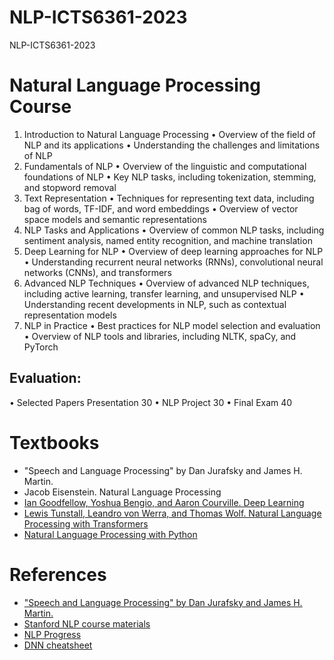 # NLP-ICTS6361-2023
NLP-ICTS6361-2023

# Natural Language Processing Course 

1.	Introduction to Natural Language Processing
 •	Overview of the field of NLP and its applications
 •	Understanding the challenges and limitations of NLP
2.	Fundamentals of NLP
 •	Overview of the linguistic and computational foundations of NLP
 •	Key NLP tasks, including tokenization, stemming, and stopword removal
3.	Text Representation
 •	Techniques for representing text data, including bag of words, TF-IDF, and word embeddings
 •	Overview of vector space models and semantic representations
4.	NLP Tasks and Applications
 •	Overview of common NLP tasks, including sentiment analysis, named entity recognition, and machine translation
5.	Deep Learning for NLP
 •	Overview of deep learning approaches for NLP
 •	Understanding recurrent neural networks (RNNs), convolutional neural networks (CNNs), and transformers
6.	Advanced NLP Techniques
 •	Overview of advanced NLP techniques, including active learning, transfer learning, and unsupervised NLP
 •	Understanding recent developments in NLP, such as contextual representation models
7.	NLP in Practice
 •	Best practices for NLP model selection and evaluation
 •	Overview of NLP tools and libraries, including NLTK, spaCy, and PyTorch


## Evaluation:
•	Selected Papers Presentation 30
•	NLP Project 30
•	Final Exam 40

# Textbooks
* "Speech and Language Processing" by Dan Jurafsky and James H. Martin.
* Jacob Eisenstein. Natural Language Processing
* [Ian Goodfellow, Yoshua Bengio, and Aaron Courville. Deep Learning](https://www.deeplearningbook.org/)
* [Lewis Tunstall, Leandro von Werra, and Thomas Wolf. Natural Language Processing with Transformers](https://github.com/nlp-with-transformers/notebooks)
* [Natural Language Processing with Python](https://www.nltk.org/book/)

# References 
* ["Speech and Language Processing" by Dan Jurafsky and James H. Martin.](https://web.stanford.edu/~jurafsky/slp3/)
* [Stanford NLP course materials](http://web.stanford.edu/class/cs224n/)
* [NLP Progress](https://github.com/sebastianruder/NLP-progress)
* [DNN cheatsheet](https://stanford.edu/~shervine/teaching/cs-230/cheatsheet-recurrent-neural-networks)